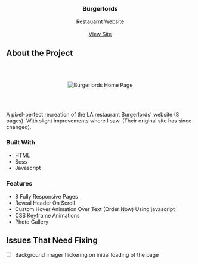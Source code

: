 
<!-- PROJECT HEADER -->
<br />
<div align="center">

<h3 align="center">Burgerlords</h3>

  <p align="center">
    Restauarnt Website
    <br />
    <br />
    <a href="https://rbhogal.github.io/burgerlords-recreation/dist">View Site</a>
  </p>
</div>

<!-- ABOUT THE PROJECT -->
## About the Project
<br />
<br />

<div align="center">

![Burgerlords Home Page](https://raw.githubusercontent.com/rbhogal/rbhogal.github.io/main/images/projects/burgerlords/Responsive%20Devices/Desktop_1080p.png)

</div>
<br />
<br />

A pixel-perfect recreation of the LA restaurant Burgerlords' website (8 pages). With slight improvements where I saw. (Their original site has since changed).

### Built With
* HTML
* Scss
* Javascript

### Features
* 8 Fully Responsive Pages
* Reveal Header On Scroll
* Custom Hover Animation Over Text (Order Now) Using javascript
* CSS Keyframe Animations
* Photo Gallery

## Issues That Need Fixing

- [ ] Background imager flickering on initial loading of the page

<!--     - [ ] Nested Feature -->
